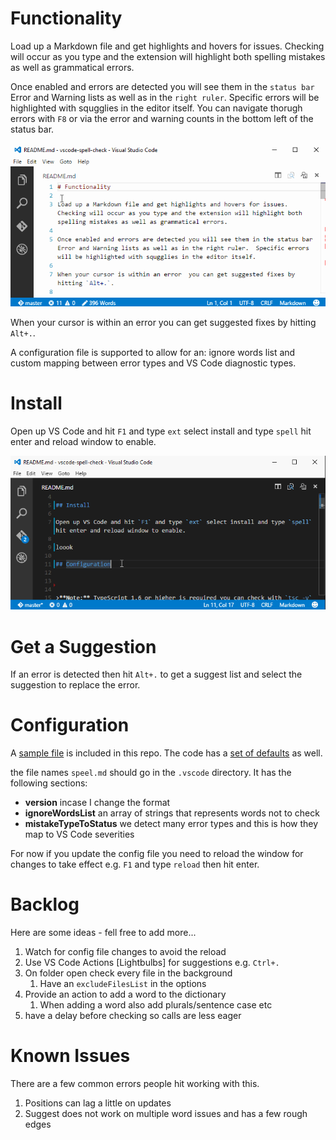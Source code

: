 # Functionality

Load up a Markdown file and get highlights and hovers for issues.  Checking will occur as you type and the extension will highlight both spelling mistakes as well as grammatical errors.  

Once enabled and errors are detected you will see them in the `status bar` Error and Warning lists as well as in the `right ruler`.  Specific errors will be highlighted with squgglies in the editor itself.  You can navigate thorugh errors with `F8` or via the error and warning counts in the bottom left of the status bar.

![Navigation](images/navigate.gif)

When your cursor is within an error  you can get suggested fixes by hitting `Alt+.`.

A configuration file is supported to allow for an: ignore words list and custom mapping between error types and VS Code diagnostic types.


# Install

Open up VS Code and hit `F1` and type `ext` select install and type `spell` hit enter and reload window to enable. 

![install and work](images/spell-install.gif)



# Get a Suggestion

If an error is detected then hit `Alt+.` to get a suggest list and select the suggestion to replace the error.

# Configuration
A [sample file](https://github.com/Microsoft/vscode-spell-check/blob/master/.vscode/spell.json) is included in this repo.  The code has a [set of defaults](https://github.com/Microsoft/vscode-spell-check/blob/master/extension.ts#L109) as well.

the file names `speel.md` should go in the `.vscode` directory. It has the following sections:

* **version** incase I change the format
* **ignoreWordsList** an array of strings that represents words not to check
* **mistakeTypeToStatus** we detect many error types and this is how they map to VS Code severities

For now if you update the config file you need to reload the window for changes to take effect e.g. `F1` and type `reload` then hit enter.

# Backlog

Here are some ideas - fell free to add more...

1. Watch for config file changes to avoid the reload
2. Use VS Code Actions [Lightbulbs] for suggestions e.g. `Ctrl+.`
3. On folder open check every file in the background
	1. Have an `excludeFilesList` in the options
4. Provide an action to add a word to the dictionary 
	1. When adding a word also add plurals/sentence case etc
5. have a delay before checking so calls are less eager
	
# Known Issues

There are a few common errors people hit working with this.

1. Positions can lag a little on updates
2. Suggest does not work on multiple word issues and has a few rough edges